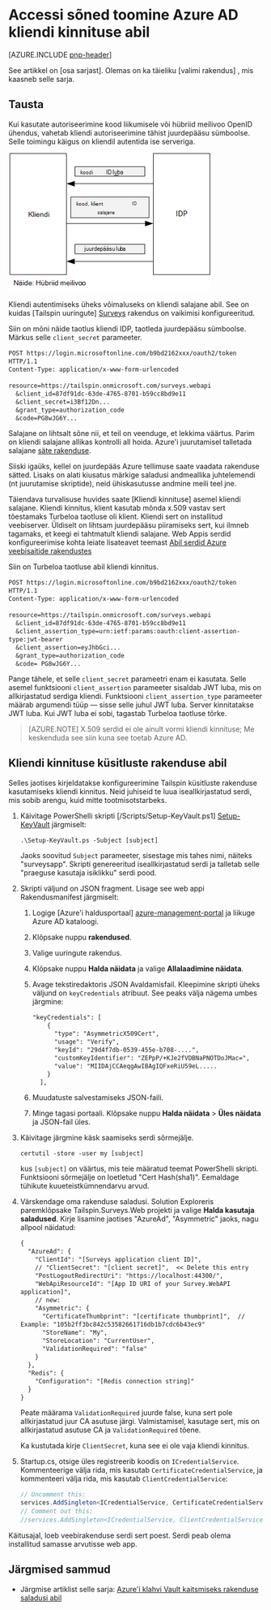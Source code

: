 <properties
   pageTitle="Accessi sõned toomine Azure AD kliendi kinnituse abil | Microsoft Azure'i"
   description="Kuidas saada juurdepääsu sõned Azure AD kliendi kinnituse abil."
   services=""
   documentationCenter="na"
   authors="MikeWasson"
   manager="roshar"
   editor=""
   tags=""/>

<tags
   ms.service="guidance"
   ms.devlang="dotnet"
   ms.topic="article"
   ms.tgt_pltfrm="na"
   ms.workload="na"
   ms.date="05/23/2016"
   ms.author="mwasson"/>

# <a name="using-client-assertion-to-get-access-tokens-from-azure-ad"></a>Accessi sõned toomine Azure AD kliendi kinnituse abil

[AZURE.INCLUDE [pnp-header](../../includes/guidance-pnp-header-include.md)]

See artikkel on [osa sarjast]. Olemas on ka täieliku [valimi rakendus] , mis kaasneb selle sarja.

## <a name="background"></a>Tausta

Kui kasutate autoriseerimine kood liikumisele või hübriid meilivoo OpenID ühendus, vahetab kliendi autoriseerimine tähist juurdepääsu sümboolse. Selle toimingu käigus on kliendil autentida ise serveriga.

![Kliendi salajane](media/guidance-multitenant-identity/client-secret.png)

Kliendi autentimiseks üheks võimaluseks on kliendi salajane abil. See on kuidas [Tailspin uuringute] [ Surveys] rakendus on vaikimisi konfigureeritud.

Siin on mõni näide taotlus kliendi IDP, taotleda juurdepääsu sümboolse. Märkus selle `client_secret` parameeter.

```
POST https://login.microsoftonline.com/b9bd2162xxx/oauth2/token HTTP/1.1
Content-Type: application/x-www-form-urlencoded

resource=https://tailspin.onmicrosoft.com/surveys.webapi
  &client_id=87df91dc-63de-4765-8701-b59cc8bd9e11
  &client_secret=i3Bf12Dn...
  &grant_type=authorization_code
  &code=PG8wJG6Y...
```

Salajane on lihtsalt sõne nii, et teil on veenduge, et lekkima väärtus. Parim on kliendi salajane allikas kontrolli all hoida. Azure'i juurutamisel talletada salajane [säte rakenduse][configure-web-app].

Siiski igaüks, kellel on juurdepääs Azure tellimuse saate vaadata rakenduse sätted. Lisaks on alati kiusatus märkige saladusi andmeallika juhtelemendi (nt juurutamise skriptide), neid ühiskasutusse andmine meili teel jne.

Täiendava turvalisuse huvides saate [Kliendi kinnituse] asemel kliendi salajane. Kliendi kinnitus, klient kasutab mõnda x.509 vastav sert tõestamaks Turbeloa taotluse oli klient. Kliendi sert on installitud veebiserver. Üldiselt on lihtsam juurdepääsu piiramiseks sert, kui ilmneb tagamaks, et keegi ei tahtmatult kliendi salajane. Web Appis serdid konfigureerimise kohta leiate lisateavet teemast [Abil serdid Azure veebisaitide rakendustes][using-certs-in-websites]

Siin on Turbeloa taotluse abil kliendi kinnitus.

```
POST https://login.microsoftonline.com/b9bd2162xxx/oauth2/token HTTP/1.1
Content-Type: application/x-www-form-urlencoded

resource=https://tailspin.onmicrosoft.com/surveys.webapi
  &client_id=87df91dc-63de-4765-8701-b59cc8bd9e11
  &client_assertion_type=urn:ietf:params:oauth:client-assertion-type:jwt-bearer
  &client_assertion=eyJhbGci...
  &grant_type=authorization_code
  &code= PG8wJG6Y...
```

Pange tähele, et selle `client_secret` parameetri enam ei kasutata. Selle asemel funktsiooni `client_assertion` parameeter sisaldab JWT luba, mis on allkirjastatud serdiga kliendi. Funktsiooni `client_assertion_type` parameeter määrab argumendi tüüp &mdash; sisse selle juhul JWT luba. Server kinnitatakse JWT luba. Kui JWT luba ei sobi, tagastab Turbeloa taotluse tõrke.

> [AZURE.NOTE] X.509 serdid ei ole ainult vormi kliendi kinnituse; Me keskenduda see siin kuna see toetab Azure AD.

## <a name="using-client-assertion-in-the-surveys-application"></a>Kliendi kinnituse küsitluste rakenduse abil

Selles jaotises kirjeldatakse konfigureerimine Tailspin küsitluste rakenduse kasutamiseks kliendi kinnitus. Neid juhiseid te luua iseallkirjastatud serdi, mis sobib arengu, kuid mitte tootmisotstarbeks.

1. Käivitage PowerShelli skripti [/Scripts/Setup-KeyVault.ps1] [ Setup-KeyVault] järgmiselt:

    ```
    .\Setup-KeyVault.ps -Subject [subject]
    ```

    Jaoks soovitud `Subject` parameeter, sisestage mis tahes nimi, näiteks "surveysapp". Skripti genereeritud iseallkirjastatud serdi ja talletab selle "praeguse kasutaja isiklikku" serdi pood.

2. Skripti väljund on JSON fragment. Lisage see web appi Rakendusmanifest järgmiselt:

    1. Logige [Azure'i haldusportaal] [ azure-management-portal] ja liikuge Azure AD kataloogi.

    2. Klõpsake nuppu **rakendused**.

    3. Valige uuringute rakendus.

    4.  Klõpsake nuppu **Halda näidata** ja valige **Allalaadimine näidata**.

    5.  Avage tekstiredaktoris JSON Avaldamisfail. Kleepimine skripti üheks väljund on `keyCredentials` atribuut. See peaks välja nägema umbes järgmine:

        ```    
        "keyCredentials": [
            {
              "type": "AsymmetricX509Cert",
              "usage": "Verify",
              "keyId": "29d4f7db-0539-455e-b708-....",
              "customKeyIdentifier": "ZEPpP/+KJe2fVDBNaPNOTDoJMac=",
              "value": "MIIDAjCCAeqgAwIBAgIQFxeRiU59eL.....
            }
          ],
         ```

    6.  Muudatuste salvestamiseks JSON-faili.

    7.  Minge tagasi portaali. Klõpsake nuppu **Halda näidata** > **Üles näidata** ja JSON-fail üles.

3. Käivitage järgmine käsk saamiseks serdi sõrmejälje.

    ```
    certutil -store -user my [subject]
    ```

    kus `[subject]` on väärtus, mis teie määratud teemat PowerShelli skripti. Funktsiooni sõrmejälje on loetletud "Cert Hash(sha1)". Eemaldage tühikute kuueteistkümnendarvu arvud.

4. Värskendage oma rakenduse saladusi. Solution Exploreris paremklõpsake Tailspin.Surveys.Web projekti ja valige **Halda kasutaja saladused**. Kirje lisamine jaotises "AzureAd", "Asymmetric" jaoks, nagu allpool näidatud:

    ```
    {
      "AzureAd": {
        "ClientId": "[Surveys application client ID]",
        // "ClientSecret": "[client secret]",  << Delete this entry
        "PostLogoutRedirectUri": "https://localhost:44300/",
        "WebApiResourceId": "[App ID URI of your Survey.WebAPI application]",
        // new:
        "Asymmetric": {
          "CertificateThumbprint": "[certificate thumbprint]",  // Example: "105b2ff3bc842c53582661716db1b7cdc6b43ec9"
          "StoreName": "My",
          "StoreLocation": "CurrentUser",
          "ValidationRequired": "false"
        }
      },
      "Redis": {
        "Configuration": "[Redis connection string]"
      }
    }
    ```

    Peate määrama `ValidationRequired` juurde false, kuna sert pole allkirjastatud juur CA asutuse järgi. Valmistamisel, kasutage sert, mis on allkirjastatud asutuse CA ja `ValidationRequired` tõene.

    Ka kustutada kirje `ClientSecret`, kuna see ei ole vaja kliendi kinnitus.

5. Startup.cs, otsige üles registreerib koodis on `ICredentialService`. Kommenteerige välja rida, mis kasutab `CertificateCredentialService`, ja kommenteeri välja rida, mis kasutab `ClientCredentialService`:

    ```csharp
    // Uncomment this:
    services.AddSingleton<ICredentialService, CertificateCredentialService>();
    // Comment out this:
    //services.AddSingleton<ICredentialService, ClientCredentialService>();
    ```

Käitusajal, loeb veebirakenduse serdi sert poest. Serdi peab olema installitud samasse arvutisse web app.

## <a name="next-steps"></a>Järgmised sammud

- Järgmise artiklist selle sarja: [Azure'i klahvi Vault kaitsmiseks rakenduse saladusi abil][key vault]


<!-- Links -->
[configure-web-app]: ../app-service-web/web-sites-configure.md
[azure-management-portal]: https://manage.windowsazure.com
[kliendi kinnitus]: https://tools.ietf.org/html/rfc7521
[key vault]: guidance-multitenant-identity-keyvault.md
[Setup-KeyVault]: https://github.com/Azure-Samples/guidance-identity-management-for-multitenant-apps/blob/master/scripts/Setup-KeyVault.ps1
[Surveys]: guidance-multitenant-identity-tailspin.md
[using-certs-in-websites]: https://azure.microsoft.com/blog/using-certificates-in-azure-websites-applications/
[Sarja mittekuuluva]: guidance-multitenant-identity.md
[proovi taotluse]: https://github.com/Azure-Samples/guidance-identity-management-for-multitenant-apps
